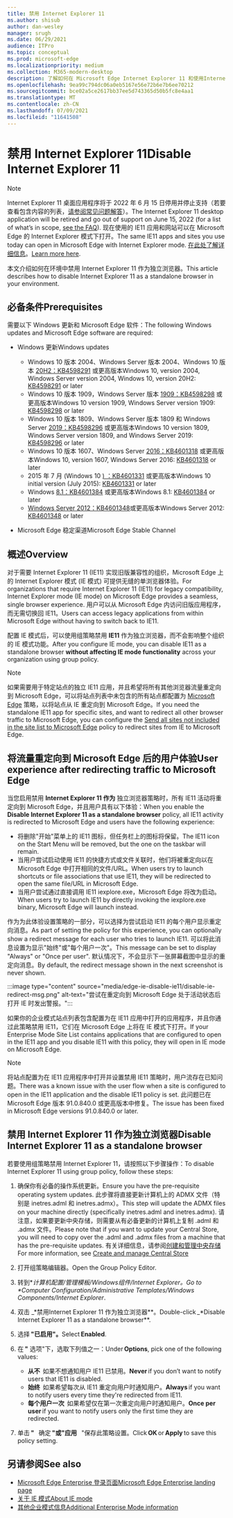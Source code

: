 ```yaml
---
title: 禁用 Internet Explorer 11
ms.author: shisub
author: dan-wesley
manager: srugh
ms.date: 06/29/2021
audience: ITPro
ms.topic: conceptual
ms.prod: microsoft-edge
ms.localizationpriority: medium
ms.collection: M365-modern-desktop
description: 了解如何在 Microsoft Edge Internet Explorer 11 和使用Internet Explorer模式。
ms.openlocfilehash: 9ea99c794dc06a0eb5167e56e72b6e7b6ee70212
ms.sourcegitcommit: bce02a5ce2617bb37ee5d743365d50b5fc8e4aa1
ms.translationtype: MT
ms.contentlocale: zh-CN
ms.lasthandoff: 07/09/2021
ms.locfileid: "11641508"
---
```

# <a name="disable-internet-explorer-11"></a><span data-ttu-id="fe821-103">禁用 Internet Explorer 11</span><span class="sxs-lookup"><span data-stu-id="fe821-103">Disable Internet Explorer 11</span></span>

>[!Note]
> <span data-ttu-id="fe821-104">Internet Explorer 11 桌面应用程序将于 2022 年 6 月 15 日停用并停止支持（若要查看包含内容的列表，[请参阅常见问题解答](https://techcommunity.microsoft.com/t5/windows-it-pro-blog/internet-explorer-11-desktop-app-retirement-faq/ba-p/2366549)）。</span><span class="sxs-lookup"><span data-stu-id="fe821-104">The Internet Explorer 11 desktop application will be retired and go out of support on June 15, 2022 (for a list of what’s in scope, [see the FAQ](https://techcommunity.microsoft.com/t5/windows-it-pro-blog/internet-explorer-11-desktop-app-retirement-faq/ba-p/2366549)).</span></span> <span data-ttu-id="fe821-105">现在使用的 IE11 应用和网站可以在 Microsoft Edge 的 Internet Explorer 模式下打开。</span><span class="sxs-lookup"><span data-stu-id="fe821-105">The same IE11 apps and sites you use today can open in Microsoft Edge with Internet Explorer mode.</span></span> <span data-ttu-id="fe821-106">[在此处了解详细信息](https://blogs.windows.com/windowsexperience/2021/05/19/the-future-of-internet-explorer-on-windows-10-is-in-microsoft-edge/)。</span><span class="sxs-lookup"><span data-stu-id="fe821-106">[Learn more here](https://blogs.windows.com/windowsexperience/2021/05/19/the-future-of-internet-explorer-on-windows-10-is-in-microsoft-edge/).</span></span>

<span data-ttu-id="fe821-107">本文介绍如何在环境中禁用 Internet Explorer 11 作为独立浏览器。</span><span class="sxs-lookup"><span data-stu-id="fe821-107">This article describes how to disable Internet Explorer 11 as a standalone browser in your environment.</span></span>

## <a name="prerequisites"></a><span data-ttu-id="fe821-108">必备条件</span><span class="sxs-lookup"><span data-stu-id="fe821-108">Prerequisites</span></span>

<span data-ttu-id="fe821-109">需要以下 Windows 更新和 Microsoft Edge 软件：</span><span class="sxs-lookup"><span data-stu-id="fe821-109">The following Windows updates and Microsoft Edge software are required:</span></span>

- <span data-ttu-id="fe821-110">Windows 更新</span><span class="sxs-lookup"><span data-stu-id="fe821-110">Windows updates</span></span>

  - <span data-ttu-id="fe821-111">Windows 10 版本 2004、Windows Server 版本 2004、Windows 10 版本 [20H2：KB4598291](https://support.microsoft.com/topic/february-2-2021-kb4598291-os-builds-19041-789-and-19042-789-preview-6a766199-a4f1-616e-1f5c-58bdc3ca5e3b) 或更高版本</span><span class="sxs-lookup"><span data-stu-id="fe821-111">Windows 10, version 2004, Windows Server version 2004, Windows 10, version 20H2: [KB4598291](https://support.microsoft.com/topic/february-2-2021-kb4598291-os-builds-19041-789-and-19042-789-preview-6a766199-a4f1-616e-1f5c-58bdc3ca5e3b) or later</span></span>
  - <span data-ttu-id="fe821-112">Windows 10 版本 1909，Windows Server 版本 [1909：KB4598298](https://support.microsoft.com/topic/january-21-2021-kb4598298-os-build-18363-1350-preview-02dfd9ba-91a2-1b82-dede-42f288c02511) 或更高版本</span><span class="sxs-lookup"><span data-stu-id="fe821-112">Windows 10 version 1909, Windows Server version 1909: [KB4598298](https://support.microsoft.com/topic/january-21-2021-kb4598298-os-build-18363-1350-preview-02dfd9ba-91a2-1b82-dede-42f288c02511) or later</span></span>
  - <span data-ttu-id="fe821-113">Windows 10 版本 1809、Windows Server 版本 1809 和 Windows Server [2019：KB4598296](https://support.microsoft.com/topic/january-21-2021-kb4598296-os-build-17763-1728-preview-4c0931ff-45b7-ff59-5e00-c03b5afb363d) 或更高版本</span><span class="sxs-lookup"><span data-stu-id="fe821-113">Windows 10 version 1809, Windows Server version 1809, and Windows Server 2019: [KB4598296](https://support.microsoft.com/topic/january-21-2021-kb4598296-os-build-17763-1728-preview-4c0931ff-45b7-ff59-5e00-c03b5afb363d) or later</span></span>
  - <span data-ttu-id="fe821-114">Windows 10 版本 1607、Windows Server [2016：KB4601318](https://support.microsoft.com/topic/february-9-2021-kb4601318-os-build-14393-4225-c5e3de6c-e3e6-ffb5-6197-48b9ce16446e) 或更高版本</span><span class="sxs-lookup"><span data-stu-id="fe821-114">Windows 10, version 1607, Windows Server 2016: [KB4601318](https://support.microsoft.com/topic/february-9-2021-kb4601318-os-build-14393-4225-c5e3de6c-e3e6-ffb5-6197-48b9ce16446e) or later</span></span>
   - <span data-ttu-id="fe821-115">2015 年 7 月 (Windows 10 [) ：KB4601331](https://support.microsoft.com/office/february-9-2021%e2%80%94kb4601331-os-build-10240-18842-6227d078-fef3-8d67-27e0-1882e6cb79ff?ui=en-US&rs=en-US&ad=US) 或更高版本</span><span class="sxs-lookup"><span data-stu-id="fe821-115">Windows 10 initial version (July 2015): [KB4601331](https://support.microsoft.com/office/february-9-2021%e2%80%94kb4601331-os-build-10240-18842-6227d078-fef3-8d67-27e0-1882e6cb79ff?ui=en-US&rs=en-US&ad=US) or later</span></span>
  - <span data-ttu-id="fe821-116">Windows [8.1：KB4601384](https://support.microsoft.com/topic/february-9-2021-kb4601384-monthly-rollup-16bdbb75-dd4b-2910-abc5-7891c9756b96) 或更高版本</span><span class="sxs-lookup"><span data-stu-id="fe821-116">Windows 8.1: [KB4601384](https://support.microsoft.com/topic/february-9-2021-kb4601384-monthly-rollup-16bdbb75-dd4b-2910-abc5-7891c9756b96) or later</span></span>
  - <span data-ttu-id="fe821-117">[Windows Server 2012：KB4601348](https://support.microsoft.com/topic/february-9-2021-kb4601348-monthly-rollup-2c338c0c-73d6-fb80-cc91-f1a86e80db0c)或更高版本</span><span class="sxs-lookup"><span data-stu-id="fe821-117">Windows Server 2012: [KB4601348](https://support.microsoft.com/topic/february-9-2021-kb4601348-monthly-rollup-2c338c0c-73d6-fb80-cc91-f1a86e80db0c) or later</span></span>
  
- <span data-ttu-id="fe821-118">Microsoft Edge 稳定渠道</span><span class="sxs-lookup"><span data-stu-id="fe821-118">Microsoft Edge Stable Channel</span></span>


## <a name="overview"></a><span data-ttu-id="fe821-119">概述</span><span class="sxs-lookup"><span data-stu-id="fe821-119">Overview</span></span>

<span data-ttu-id="fe821-120">对于需要 Internet Explorer 11 (IE11) 实现旧版兼容性的组织，Microsoft Edge 上的 Internet Explorer 模式 (IE 模式) 可提供无缝的单浏览器体验。</span><span class="sxs-lookup"><span data-stu-id="fe821-120">For organizations that require Internet Explorer 11 (IE11) for legacy compatibility, Internet Explorer mode (IE mode) on Microsoft Edge provides a seamless, single browser experience.</span></span> <span data-ttu-id="fe821-121">用户可以从 Microsoft Edge 内访问旧版应用程序，而无需切换回 IE11。</span><span class="sxs-lookup"><span data-stu-id="fe821-121">Users can access legacy applications from within Microsoft Edge without having to switch back to IE11.</span></span>

<span data-ttu-id="fe821-122">配置 IE 模式后，可以使用组策略禁用 **IE11** 作为独立浏览器，而不会影响整个组织的 IE 模式功能。</span><span class="sxs-lookup"><span data-stu-id="fe821-122">After you configure IE mode, you can disable IE11 as a standalone browser **without affecting IE mode functionality** across your organization using group policy.</span></span>

> [!NOTE]
> <span data-ttu-id="fe821-123">如果需要用于特定站点的独立 IE11 应用，并且希望将所有其他浏览器流量重定向到 Microsoft Edge，可以将站点列表中未包含的所有站点都配置为 [Microsoft Edge](./edge-ie-mode-policies.md#redirect-sites-from-ie-to-microsoft-edge) 策略，以将站点从 IE 重定向到 Microsoft Edge。</span><span class="sxs-lookup"><span data-stu-id="fe821-123">If you need the standalone IE11 app for specific sites, and want to redirect all other browser traffic to Microsoft Edge, you can configure the [Send all sites not included in the site list to Microsoft Edge](./edge-ie-mode-policies.md#redirect-sites-from-ie-to-microsoft-edge) policy to redirect sites from IE to Microsoft Edge.</span></span>

## <a name="user-experience-after-redirecting-traffic-to-microsoft-edge"></a><span data-ttu-id="fe821-124">将流量重定向到 Microsoft Edge 后的用户体验</span><span class="sxs-lookup"><span data-stu-id="fe821-124">User experience after redirecting traffic to Microsoft Edge</span></span>

<span data-ttu-id="fe821-125">当您启用禁用 **Internet Explorer 11 作为** 独立浏览器策略时，所有 IE11 活动将重定向到 Microsoft Edge，并且用户具有以下体验：</span><span class="sxs-lookup"><span data-stu-id="fe821-125">When you enable the **Disable Internet Explorer 11 as a standalone browser** policy, all IE11 activity is redirected to Microsoft Edge and users have the following experience:</span></span>

- <span data-ttu-id="fe821-126">将删除"开始"菜单上的 IE11 图标，但任务栏上的图标将保留。</span><span class="sxs-lookup"><span data-stu-id="fe821-126">The IE11 icon on the Start Menu will be removed, but the one on the taskbar will remain.</span></span>
- <span data-ttu-id="fe821-127">当用户尝试启动使用 IE11 的快捷方式或文件关联时，他们将被重定向以在 Microsoft Edge 中打开相同的文件/URL。</span><span class="sxs-lookup"><span data-stu-id="fe821-127">When users try to launch shortcuts or file associations that use IE11, they will be redirected to open the same file/URL in Microsoft Edge.</span></span>
- <span data-ttu-id="fe821-128">当用户尝试通过直接调用 IE11 iexplore.exe，Microsoft Edge 将改为启动。</span><span class="sxs-lookup"><span data-stu-id="fe821-128">When users try to launch IE11 by directly invoking the iexplore.exe binary, Microsoft Edge will launch instead.</span></span>

<span data-ttu-id="fe821-129">作为为此体验设置策略的一部分，可以选择为尝试启动 IE11 的每个用户显示重定向消息。</span><span class="sxs-lookup"><span data-stu-id="fe821-129">As part of setting the policy for this experience, you can optionally show a redirect message for each user who tries to launch IE11.</span></span> <span data-ttu-id="fe821-130">可以将此消息设置为显示"始终"或"每个用户一次"。</span><span class="sxs-lookup"><span data-stu-id="fe821-130">This message can be set to display "Always" or "Once per user".</span></span> <span data-ttu-id="fe821-131">默认情况下，不会显示下一张屏幕截图中显示的重定向消息。</span><span class="sxs-lookup"><span data-stu-id="fe821-131">By default, the redirect message shown in the next screenshot is never shown.</span></span>

:::image type="content" source="media/edge-ie-disable-ie11/disable-ie-redirect-msg.png" alt-text="尝试在重定向到 Microsoft Edge 处于活动状态后打开 IE 时发出警报。":::

<span data-ttu-id="fe821-133">如果你的企业模式站点列表包含配置为在 IE11 应用中打开的应用程序，并且你通过此策略禁用 IE11，它们在 Microsoft Edge 上将在 IE 模式下打开。</span><span class="sxs-lookup"><span data-stu-id="fe821-133">If your Enterprise Mode Site List contains applications that are configured to open in the IE11 app and you disable IE11 with this policy, they will open in IE mode on Microsoft Edge.</span></span>
> [!NOTE]
> <span data-ttu-id="fe821-134">将站点配置为在 IE11 应用程序中打开并设置禁用 IE11 策略时，用户流存在已知问题。</span><span class="sxs-lookup"><span data-stu-id="fe821-134">There was a known issue with the user flow when a site is configured to open in the IE11 application and the disable IE11 policy is set.</span></span> <span data-ttu-id="fe821-135">此问题已在 Microsoft Edge 版本 91.0.840.0 或更高版本中修复。</span><span class="sxs-lookup"><span data-stu-id="fe821-135">The issue has been fixed in Microsoft Edge versions 91.0.840.0 or later.</span></span>

## <a name="disable-internet-explorer-11-as-a-standalone-browser"></a><span data-ttu-id="fe821-136">禁用 Internet Explorer 11 作为独立浏览器</span><span class="sxs-lookup"><span data-stu-id="fe821-136">Disable Internet Explorer 11 as a standalone browser</span></span>

<span data-ttu-id="fe821-137">若要使用组策略禁用 Internet Explorer 11，请按照以下步骤操作：</span><span class="sxs-lookup"><span data-stu-id="fe821-137">To disable Internet Explorer 11 using group policy, follow these steps:</span></span>

1. <span data-ttu-id="fe821-138">确保你有必备的操作系统更新。</span><span class="sxs-lookup"><span data-stu-id="fe821-138">Ensure you have the pre-requisite operating system updates.</span></span> <span data-ttu-id="fe821-139">此步骤将直接更新计算机上的 ADMX 文件（特别是 inetres.adml 和 inetres.admx）。</span><span class="sxs-lookup"><span data-stu-id="fe821-139">This step will update the ADMX files on your machine directly (specifically inetres.adml and inetres.admx).</span></span> <span data-ttu-id="fe821-140">请注意，如果要更新中央存储，则需要从有必备更新的计算机上复制 .adml 和 .admx 文件。</span><span class="sxs-lookup"><span data-stu-id="fe821-140">Please note that if you want to update your Central Store, you will need to copy over the .adml and .admx files from a machine that has the pre-requisite updates.</span></span> <span data-ttu-id="fe821-141">有关详细信息，请参阅[创建和管理中央存储](/troubleshoot/windows-client/group-policy/create-and-manage-central-store)</span><span class="sxs-lookup"><span data-stu-id="fe821-141">For more information, see [Create and manage Central Store](/troubleshoot/windows-client/group-policy/create-and-manage-central-store)</span></span>
2. <span data-ttu-id="fe821-142">打开组策略编辑器。</span><span class="sxs-lookup"><span data-stu-id="fe821-142">Open the Group Policy Editor.</span></span>
3. <span data-ttu-id="fe821-143">转到\**_计算机配置/管理模板/Windows组件/Internet Explorer_*_。</span><span class="sxs-lookup"><span data-stu-id="fe821-143">Go to \**_Computer Configuration/Administrative Templates/Windows Components/Internet Explorer_*_.</span></span> 
4. <span data-ttu-id="fe821-144">双击 _\*禁用Internet Explorer 11 作为独立浏览器\*\*。</span><span class="sxs-lookup"><span data-stu-id="fe821-144">Double-click _\*Disable Internet Explorer 11 as a standalone browser\*\*.</span></span>
5. <span data-ttu-id="fe821-145">选择 **"已启用"。**</span><span class="sxs-lookup"><span data-stu-id="fe821-145">Select **Enabled**.</span></span>
6. <span data-ttu-id="fe821-146">在 **"** 选项"下，选取下列值之一：</span><span class="sxs-lookup"><span data-stu-id="fe821-146">Under **Options**, pick one of the following values:</span></span>

   - <span data-ttu-id="fe821-147">**从不**  如果不想通知用户 IE11 已禁用。</span><span class="sxs-lookup"><span data-stu-id="fe821-147">**Never** if you don’t want to notify users that IE11 is disabled.</span></span>
   - <span data-ttu-id="fe821-148">**始终**  如果希望每次从 IE11 重定向用户时通知用户。</span><span class="sxs-lookup"><span data-stu-id="fe821-148">**Always** if you want to notify users every time they're redirected from IE11.</span></span>
   - <span data-ttu-id="fe821-149">**每个用户一次**  如果希望仅在第一次重定向用户时通知用户。</span><span class="sxs-lookup"><span data-stu-id="fe821-149">**Once per user** if you want to notify users only the first time they are redirected.</span></span>

7. <span data-ttu-id="fe821-150">单击 **"**   确定 **"或"应用**   "保存此策略设置。</span><span class="sxs-lookup"><span data-stu-id="fe821-150">Click **OK** or **Apply** to save this policy setting.</span></span>

## <a name="see-also"></a><span data-ttu-id="fe821-151">另请参阅</span><span class="sxs-lookup"><span data-stu-id="fe821-151">See also</span></span>

- [<span data-ttu-id="fe821-152">Microsoft Edge Enterprise 登录页面</span><span class="sxs-lookup"><span data-stu-id="fe821-152">Microsoft Edge Enterprise landing page</span></span>](https://aka.ms/EdgeEnterprise)
- [<span data-ttu-id="fe821-153">关于 IE 模式</span><span class="sxs-lookup"><span data-stu-id="fe821-153">About IE mode</span></span>](./edge-ie-mode.md)
- [<span data-ttu-id="fe821-154">其他企业模式信息</span><span class="sxs-lookup"><span data-stu-id="fe821-154">Additional Enterprise Mode information</span></span>](/internet-explorer/ie11-deploy-guide/enterprise-mode-overview-for-ie11)
